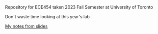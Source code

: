 Repository for ECE454 taken 2023 Fall Semester at University of Toronto

Don't waste time looking at this year's lab

[My notes from slides](https://frankcyh.notion.site/ECE454-75acacfa7dac4d1cbe8b2f92204c85e8)
